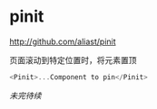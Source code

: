 # pinit
http://github.com/aliast/pinit

页面滚动到特定位置时，将元素置顶

```javascript
<Pinit>...Component to pin</Pinit>
```
*未完待续*
